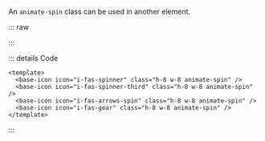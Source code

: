 An `animate-spin` class can be used in another element.

::: raw

<ClientOnly>
  <SpinnerIcon />
</ClientOnly>

:::

::: details Code

```vue
<template>
  <base-icon icon="i-fas-spinner" class="h-8 w-8 animate-spin" />
  <base-icon icon="i-fas-spinner-third" class="h-8 w-8 animate-spin" />
  <base-icon icon="i-fas-arrows-spin" class="h-8 w-8 animate-spin" />
  <base-icon icon="i-fas-gear" class="h-8 w-8 animate-spin" />
</template>
```

:::
